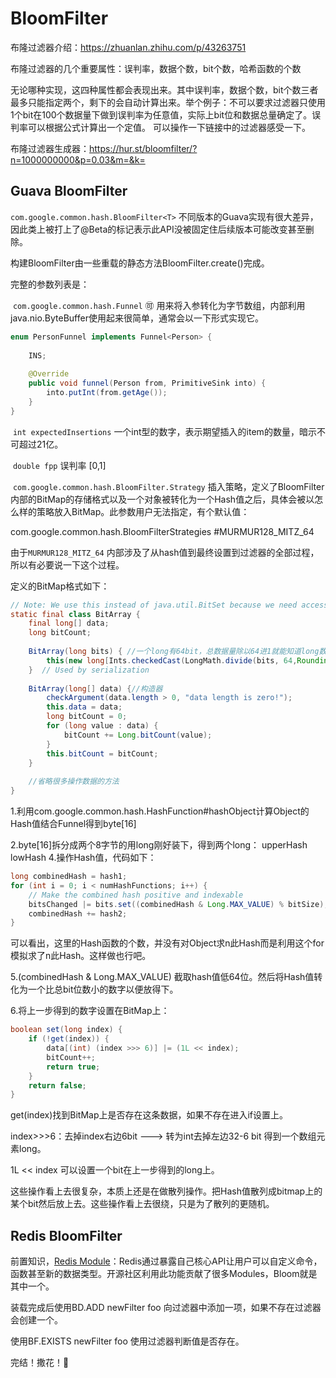 # BloomFilter



布隆过滤器介绍：https://zhuanlan.zhihu.com/p/43263751



布隆过滤器的几个重要属性：误判率，数据个数，bit个数，哈希函数的个数

无论哪种实现，这四种属性都会表现出来。其中误判率，数据个数，bit个数三者最多只能指定两个，剩下的会自动计算出来。举个例子：不可以要求过滤器只使用1个bit在100个数据量下做到误判率为任意值，实际上bit位和数据总量确定了。误判率可以根据公式计算出一个定值。 可以操作一下链接中的过滤器感受一下。

布隆过滤器生成器：https://hur.st/bloomfilter/?n=1000000000&p=0.03&m=&k=









## Guava BloomFilter

`com.google.common.hash.BloomFilter<T>` 不同版本的Guava实现有很大差异，因此类上被打上了@Beta的标记表示此API没被固定住后续版本可能改变甚至删除。

构建BloomFilter由一些重载的静态方法BloomFilter.create()完成。

完整的参数列表是：

​	`com.google.common.hash.Funnel` :accept:  用来将入参转化为字节数组，内部利用 java.nio.ByteBuffer使用起来很简单，通常会以一下形式实现它。

```java
enum PersonFunnel implements Funnel<Person> { 
    
    INS;    
    
    @Override    
    public void funnel(Person from, PrimitiveSink into) {     
        into.putInt(from.getAge());  
    }
}
```

​	`int expectedInsertions` 一个int型的数字，表示期望插入的item的数量，暗示不可超过21亿。

​	`double fpp` 误判率  [0,1]

​	`com.google.common.hash.BloomFilter.Strategy` 插入策略，定义了BloomFilter内部的BitMap的存储格式以及一个对象被转化为一个Hash值之后，具体会被以怎么样的策略放入BitMap。此参数用户无法指定，有个默认值：

com.google.common.hash.BloomFilterStrategies #MURMUR128_MITZ_64

由于`MURMUR128_MITZ_64` 内部涉及了从hash值到最终设置到过滤器的全部过程，所以有必要说一下这个过程。

定义的BitMap格式如下：

```java
// Note: We use this instead of java.util.BitSet because we need access to the long[] data field
static final class BitArray {  
    final long[] data;  
    long bitCount;  
    
    BitArray(long bits) { //一个long有64bit，总数据量除以64进1就能知道long数组的长度了
        this(new long[Ints.checkedCast(LongMath.divide(bits, 64,RoundingMode.CEILING))]); 
    }  // Used by serialization 
    
    BitArray(long[] data) {//构造器
        checkArgument(data.length > 0, "data length is zero!"); 
        this.data = data;  
        long bitCount = 0;  
        for (long value : data) {  
            bitCount += Long.bitCount(value); 
        }  
        this.bitCount = bitCount; 
    }
    
    //省略很多操作数据的方法
}
```



1.利用com.google.common.hash.HashFunction#hashObject计算Object的Hash值结合Funnel得到byte[16]

2.byte[16]拆分成两个8字节的用long刚好装下，得到两个long：  upperHash  lowHash
4.操作Hash值，代码如下：

```java
long combinedHash = hash1;
for (int i = 0; i < numHashFunctions; i++) {  
    // Make the combined hash positive and indexable 
    bitsChanged |= bits.set((combinedHash & Long.MAX_VALUE) % bitSize);  
    combinedHash += hash2;
}
```

可以看出，这里的Hash函数的个数，并没有对Object求n此Hash而是利用这个for模拟求了n此Hash。这样做也行吧。

5.(combinedHash & Long.MAX_VALUE) 截取hash值低64位。然后将Hash值转化为一个比总bit位数小的数字以便放得下。

6.将上一步得到的数字设置在BitMap上：

```java
boolean set(long index) { 
    if (!get(index)) {  
        data[(int) (index >>> 6)] |= (1L << index);    
        bitCount++;   
        return true; 
    }  
    return false;
}
```

get(index)找到BitMap上是否存在这条数据，如果不存在进入if设置上。

index>>>6：去掉index右边6bit   ---> 转为int去掉左边32-6 bit 得到一个数组元素long。

1L << index 可以设置一个bit在上一步得到的long上。



这些操作看上去很复杂，本质上还是在做散列操作。把Hash值散列成bitmap上的某个bit然后放上去。这些操作看上去很绕，只是为了散列的更随机。







## Redis BloomFilter

前置知识，[Redis Module](https://redis.io/topics/modules-intro#redis-modules-an-introduction-to-the-api)：Redis通过暴露自己核心API让用户可以自定义命令，函数甚至新的数据类型。开源社区利用此功能贡献了很多Modules，Bloom就是其中一个。

装载完成后使用BD.ADD newFilter foo 向过滤器中添加一项，如果不存在过滤器会创建一个。

使用BF.EXISTS newFilter foo 使用过滤器判断值是否存在。







完结！撒花！🌸 





